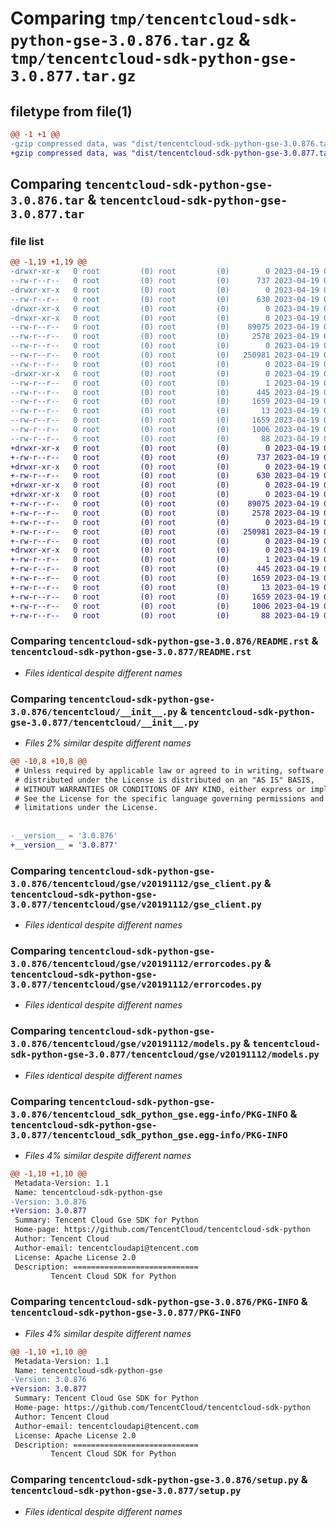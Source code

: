 # Comparing `tmp/tencentcloud-sdk-python-gse-3.0.876.tar.gz` & `tmp/tencentcloud-sdk-python-gse-3.0.877.tar.gz`

## filetype from file(1)

```diff
@@ -1 +1 @@
-gzip compressed data, was "dist/tencentcloud-sdk-python-gse-3.0.876.tar", last modified: Wed Apr 19 00:28:35 2023, max compression
+gzip compressed data, was "dist/tencentcloud-sdk-python-gse-3.0.877.tar", last modified: Wed Apr 19 09:17:57 2023, max compression
```

## Comparing `tencentcloud-sdk-python-gse-3.0.876.tar` & `tencentcloud-sdk-python-gse-3.0.877.tar`

### file list

```diff
@@ -1,19 +1,19 @@
-drwxr-xr-x   0 root         (0) root         (0)        0 2023-04-19 00:28:35.000000 tencentcloud-sdk-python-gse-3.0.876/
--rw-r--r--   0 root         (0) root         (0)      737 2023-04-19 00:28:35.000000 tencentcloud-sdk-python-gse-3.0.876/README.rst
-drwxr-xr-x   0 root         (0) root         (0)        0 2023-04-19 00:28:35.000000 tencentcloud-sdk-python-gse-3.0.876/tencentcloud/
--rw-r--r--   0 root         (0) root         (0)      630 2023-04-19 00:28:35.000000 tencentcloud-sdk-python-gse-3.0.876/tencentcloud/__init__.py
-drwxr-xr-x   0 root         (0) root         (0)        0 2023-04-19 00:28:35.000000 tencentcloud-sdk-python-gse-3.0.876/tencentcloud/gse/
-drwxr-xr-x   0 root         (0) root         (0)        0 2023-04-19 00:28:35.000000 tencentcloud-sdk-python-gse-3.0.876/tencentcloud/gse/v20191112/
--rw-r--r--   0 root         (0) root         (0)    89075 2023-04-19 00:28:35.000000 tencentcloud-sdk-python-gse-3.0.876/tencentcloud/gse/v20191112/gse_client.py
--rw-r--r--   0 root         (0) root         (0)     2578 2023-04-19 00:28:35.000000 tencentcloud-sdk-python-gse-3.0.876/tencentcloud/gse/v20191112/errorcodes.py
--rw-r--r--   0 root         (0) root         (0)        0 2023-04-19 00:28:35.000000 tencentcloud-sdk-python-gse-3.0.876/tencentcloud/gse/v20191112/__init__.py
--rw-r--r--   0 root         (0) root         (0)   250981 2023-04-19 00:28:35.000000 tencentcloud-sdk-python-gse-3.0.876/tencentcloud/gse/v20191112/models.py
--rw-r--r--   0 root         (0) root         (0)        0 2023-04-19 00:28:35.000000 tencentcloud-sdk-python-gse-3.0.876/tencentcloud/gse/__init__.py
-drwxr-xr-x   0 root         (0) root         (0)        0 2023-04-19 00:28:35.000000 tencentcloud-sdk-python-gse-3.0.876/tencentcloud_sdk_python_gse.egg-info/
--rw-r--r--   0 root         (0) root         (0)        1 2023-04-19 00:28:35.000000 tencentcloud-sdk-python-gse-3.0.876/tencentcloud_sdk_python_gse.egg-info/dependency_links.txt
--rw-r--r--   0 root         (0) root         (0)      445 2023-04-19 00:28:35.000000 tencentcloud-sdk-python-gse-3.0.876/tencentcloud_sdk_python_gse.egg-info/SOURCES.txt
--rw-r--r--   0 root         (0) root         (0)     1659 2023-04-19 00:28:35.000000 tencentcloud-sdk-python-gse-3.0.876/tencentcloud_sdk_python_gse.egg-info/PKG-INFO
--rw-r--r--   0 root         (0) root         (0)       13 2023-04-19 00:28:35.000000 tencentcloud-sdk-python-gse-3.0.876/tencentcloud_sdk_python_gse.egg-info/top_level.txt
--rw-r--r--   0 root         (0) root         (0)     1659 2023-04-19 00:28:35.000000 tencentcloud-sdk-python-gse-3.0.876/PKG-INFO
--rw-r--r--   0 root         (0) root         (0)     1006 2023-04-19 00:28:35.000000 tencentcloud-sdk-python-gse-3.0.876/setup.py
--rw-r--r--   0 root         (0) root         (0)       88 2023-04-19 00:28:35.000000 tencentcloud-sdk-python-gse-3.0.876/setup.cfg
+drwxr-xr-x   0 root         (0) root         (0)        0 2023-04-19 09:17:57.000000 tencentcloud-sdk-python-gse-3.0.877/
+-rw-r--r--   0 root         (0) root         (0)      737 2023-04-19 09:17:57.000000 tencentcloud-sdk-python-gse-3.0.877/README.rst
+drwxr-xr-x   0 root         (0) root         (0)        0 2023-04-19 09:17:57.000000 tencentcloud-sdk-python-gse-3.0.877/tencentcloud/
+-rw-r--r--   0 root         (0) root         (0)      630 2023-04-19 09:17:57.000000 tencentcloud-sdk-python-gse-3.0.877/tencentcloud/__init__.py
+drwxr-xr-x   0 root         (0) root         (0)        0 2023-04-19 09:17:57.000000 tencentcloud-sdk-python-gse-3.0.877/tencentcloud/gse/
+drwxr-xr-x   0 root         (0) root         (0)        0 2023-04-19 09:17:57.000000 tencentcloud-sdk-python-gse-3.0.877/tencentcloud/gse/v20191112/
+-rw-r--r--   0 root         (0) root         (0)    89075 2023-04-19 09:17:57.000000 tencentcloud-sdk-python-gse-3.0.877/tencentcloud/gse/v20191112/gse_client.py
+-rw-r--r--   0 root         (0) root         (0)     2578 2023-04-19 09:17:57.000000 tencentcloud-sdk-python-gse-3.0.877/tencentcloud/gse/v20191112/errorcodes.py
+-rw-r--r--   0 root         (0) root         (0)        0 2023-04-19 09:17:57.000000 tencentcloud-sdk-python-gse-3.0.877/tencentcloud/gse/v20191112/__init__.py
+-rw-r--r--   0 root         (0) root         (0)   250981 2023-04-19 09:17:57.000000 tencentcloud-sdk-python-gse-3.0.877/tencentcloud/gse/v20191112/models.py
+-rw-r--r--   0 root         (0) root         (0)        0 2023-04-19 09:17:57.000000 tencentcloud-sdk-python-gse-3.0.877/tencentcloud/gse/__init__.py
+drwxr-xr-x   0 root         (0) root         (0)        0 2023-04-19 09:17:57.000000 tencentcloud-sdk-python-gse-3.0.877/tencentcloud_sdk_python_gse.egg-info/
+-rw-r--r--   0 root         (0) root         (0)        1 2023-04-19 09:17:57.000000 tencentcloud-sdk-python-gse-3.0.877/tencentcloud_sdk_python_gse.egg-info/dependency_links.txt
+-rw-r--r--   0 root         (0) root         (0)      445 2023-04-19 09:17:57.000000 tencentcloud-sdk-python-gse-3.0.877/tencentcloud_sdk_python_gse.egg-info/SOURCES.txt
+-rw-r--r--   0 root         (0) root         (0)     1659 2023-04-19 09:17:57.000000 tencentcloud-sdk-python-gse-3.0.877/tencentcloud_sdk_python_gse.egg-info/PKG-INFO
+-rw-r--r--   0 root         (0) root         (0)       13 2023-04-19 09:17:57.000000 tencentcloud-sdk-python-gse-3.0.877/tencentcloud_sdk_python_gse.egg-info/top_level.txt
+-rw-r--r--   0 root         (0) root         (0)     1659 2023-04-19 09:17:57.000000 tencentcloud-sdk-python-gse-3.0.877/PKG-INFO
+-rw-r--r--   0 root         (0) root         (0)     1006 2023-04-19 09:17:57.000000 tencentcloud-sdk-python-gse-3.0.877/setup.py
+-rw-r--r--   0 root         (0) root         (0)       88 2023-04-19 09:17:57.000000 tencentcloud-sdk-python-gse-3.0.877/setup.cfg
```

### Comparing `tencentcloud-sdk-python-gse-3.0.876/README.rst` & `tencentcloud-sdk-python-gse-3.0.877/README.rst`

 * *Files identical despite different names*

### Comparing `tencentcloud-sdk-python-gse-3.0.876/tencentcloud/__init__.py` & `tencentcloud-sdk-python-gse-3.0.877/tencentcloud/__init__.py`

 * *Files 2% similar despite different names*

```diff
@@ -10,8 +10,8 @@
 # Unless required by applicable law or agreed to in writing, software
 # distributed under the License is distributed on an "AS IS" BASIS,
 # WITHOUT WARRANTIES OR CONDITIONS OF ANY KIND, either express or implied.
 # See the License for the specific language governing permissions and
 # limitations under the License.
 
 
-__version__ = '3.0.876'
+__version__ = '3.0.877'
```

### Comparing `tencentcloud-sdk-python-gse-3.0.876/tencentcloud/gse/v20191112/gse_client.py` & `tencentcloud-sdk-python-gse-3.0.877/tencentcloud/gse/v20191112/gse_client.py`

 * *Files identical despite different names*

### Comparing `tencentcloud-sdk-python-gse-3.0.876/tencentcloud/gse/v20191112/errorcodes.py` & `tencentcloud-sdk-python-gse-3.0.877/tencentcloud/gse/v20191112/errorcodes.py`

 * *Files identical despite different names*

### Comparing `tencentcloud-sdk-python-gse-3.0.876/tencentcloud/gse/v20191112/models.py` & `tencentcloud-sdk-python-gse-3.0.877/tencentcloud/gse/v20191112/models.py`

 * *Files identical despite different names*

### Comparing `tencentcloud-sdk-python-gse-3.0.876/tencentcloud_sdk_python_gse.egg-info/PKG-INFO` & `tencentcloud-sdk-python-gse-3.0.877/tencentcloud_sdk_python_gse.egg-info/PKG-INFO`

 * *Files 4% similar despite different names*

```diff
@@ -1,10 +1,10 @@
 Metadata-Version: 1.1
 Name: tencentcloud-sdk-python-gse
-Version: 3.0.876
+Version: 3.0.877
 Summary: Tencent Cloud Gse SDK for Python
 Home-page: https://github.com/TencentCloud/tencentcloud-sdk-python
 Author: Tencent Cloud
 Author-email: tencentcloudapi@tencent.com
 License: Apache License 2.0
 Description: ============================
         Tencent Cloud SDK for Python
```

### Comparing `tencentcloud-sdk-python-gse-3.0.876/PKG-INFO` & `tencentcloud-sdk-python-gse-3.0.877/PKG-INFO`

 * *Files 4% similar despite different names*

```diff
@@ -1,10 +1,10 @@
 Metadata-Version: 1.1
 Name: tencentcloud-sdk-python-gse
-Version: 3.0.876
+Version: 3.0.877
 Summary: Tencent Cloud Gse SDK for Python
 Home-page: https://github.com/TencentCloud/tencentcloud-sdk-python
 Author: Tencent Cloud
 Author-email: tencentcloudapi@tencent.com
 License: Apache License 2.0
 Description: ============================
         Tencent Cloud SDK for Python
```

### Comparing `tencentcloud-sdk-python-gse-3.0.876/setup.py` & `tencentcloud-sdk-python-gse-3.0.877/setup.py`

 * *Files identical despite different names*

